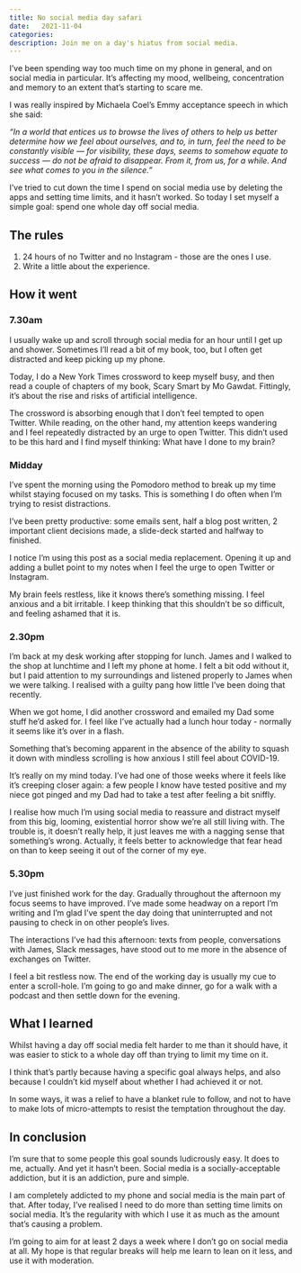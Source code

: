 ```yaml
---
title: No social media day safari
date:   2021-11-04
categories:
description: Join me on a day's hiatus from social media.
---
```


I’ve been spending way too much time on my phone in general, and on social media in particular. It’s affecting my mood, wellbeing, concentration and memory to an extent that’s starting to scare me. 

I was really inspired by Michaela Coel’s Emmy acceptance speech in which she said:

_“In a world that entices us to browse the lives of others to help us better determine how we feel about ourselves, and to, in turn, feel the need to be constantly visible — for visibility, these days, seems to somehow equate to success — do not be afraid to disappear. From it, from us, for a while. And see what comes to you in the silence.”_

I’ve tried to cut down the time I spend on social media use by deleting the apps and setting time limits, and it hasn’t worked. So today I set myself a simple goal: spend one whole day off social media.

## The rules

1. 24 hours of no Twitter and no Instagram - those are the ones I use.
2. Write a little about the experience.

## How it went

### 7.30am

I usually wake up and scroll through social media for an hour until I get up and shower. Sometimes I’ll read a bit of my book, too, but I often get distracted and keep picking up my phone.

Today, I do a New York Times crossword to keep myself busy, and then read a couple of chapters of my book, Scary Smart by Mo Gawdat. Fittingly, it’s about the rise and risks of artificial intelligence.

The crossword is absorbing enough that I don’t feel tempted to open Twitter. While reading, on the other hand, my attention keeps wandering and I feel repeatedly distracted by an urge to open Twitter. This didn’t used to be this hard and I find myself thinking: What have I done to my brain?

### Midday

I’ve spent the morning using the Pomodoro method to break up my time whilst staying focused on my tasks. This is something I do often when I’m trying to resist distractions.

I’ve been pretty productive: some emails sent, half a blog post written, 2 important client decisions made, a slide-deck started and halfway to finished.

I notice I’m using this post as a social media replacement. Opening it up and adding a bullet point to my notes when I feel the urge to open Twitter or Instagram.

My brain feels restless, like it knows there’s something missing. I feel anxious and a bit irritable. I keep thinking that this shouldn’t be so difficult, and feeling ashamed that it is. 

### 2.30pm

I’m back at my desk working after stopping for lunch. 
James and I walked to the shop at lunchtime and I left my phone at home. I felt a bit odd without it, but I paid attention to my surroundings and listened properly to James when we were talking. I realised with a guilty pang how little I’ve been doing that recently.

When we got home, I did another crossword and emailed my Dad some stuff he’d asked for. I feel like I’ve actually had a lunch hour today - normally it seems like it’s over in a flash.

Something that’s becoming apparent in the absence of the ability to squash it down with mindless scrolling is how anxious I still feel about COVID-19. 

It’s really on my mind today. I’ve had one of those weeks where it feels like it’s creeping closer again: a few people I know have tested positive and my niece got pinged and my Dad had to take a test after feeling a bit sniffly.

I realise how much I’m using social media to reassure and distract myself from this big, looming, existential horror show we’re all still living with. The trouble is, it doesn’t really help, it just leaves me with a nagging sense that something’s wrong. Actually, it feels better to acknowledge that fear head on than to keep seeing it out of the corner of my eye. 

### 5.30pm

I’ve just finished work for the day. Gradually throughout the afternoon my focus seems to have improved. I’ve made some headway on a report I’m writing and I’m glad I’ve spent the day doing that uninterrupted and not pausing to check in on other people’s lives.

The interactions I’ve had this afternoon: texts from people, conversations with James, Slack messages, have stood out to me more in the absence of exchanges on Twitter.

I feel a bit restless now. The end of the working day is usually my cue to enter a scroll-hole. I’m going to go and make dinner, go for a walk with a podcast and then settle down for the evening.

## What I learned

Whilst having a day off social media felt harder to me than it should have, it was easier to stick to a whole day off than trying to limit my time on it.

I think that’s partly because having a specific goal always helps, and also because I couldn’t kid myself about whether I had achieved it or not.

In some ways, it was a relief to have a blanket rule to follow, and not to have to make lots of micro-attempts to resist the temptation throughout the day.

## In conclusion

I’m sure that to some people this goal sounds ludicrously easy. It does to me, actually. And yet it hasn’t been. Social media is a socially-acceptable addiction, but it is an addiction, pure and simple.

I am completely addicted to my phone and social media is the main part of that. 
After today, I’ve realised I need to do more than setting time limits on social media. It’s the regularity with which I use it as much as the amount that’s causing a problem.

I’m going to aim for at least 2 days a week where I don’t go on social media at all. My hope is that regular breaks will help me learn to lean on it less, and use it with moderation.


